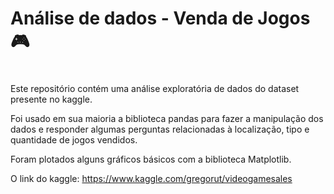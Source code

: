 # Análise de dados  - Venda de Jogos  :video_game:<h1>

Este repositório contém uma análise exploratória de dados do dataset presente no kaggle.

Foi usado em sua maioria a biblioteca pandas para fazer a manipulação dos dados e responder algumas perguntas relacionadas à localização, tipo e quantidade de jogos vendidos.

Foram plotados alguns gráficos básicos com a biblioteca Matplotlib.

O link do kaggle: <https://www.kaggle.com/gregorut/videogamesales>



 

